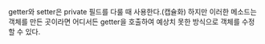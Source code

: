 getter와 setter은 private 필드를 다룰 때 사용한다.(캡슐화)
하지만 이러한 메소드는 객체를 만든 곳이라면 어디서든 getter을 호출하여 예상치 못한 방식으로 객체를 수정 할 수 있다.
